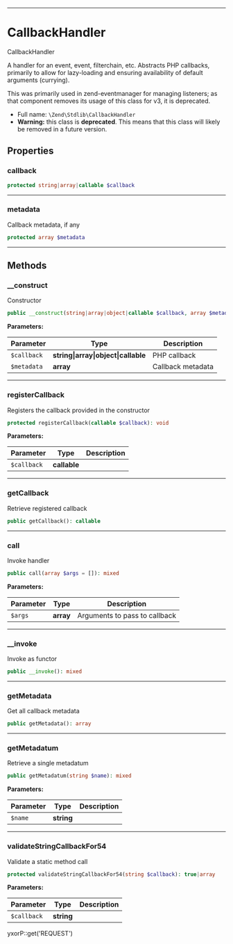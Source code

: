 ***

# CallbackHandler

CallbackHandler

A handler for an event, event, filterchain, etc. Abstracts PHP callbacks, primarily to allow for lazy-loading and
ensuring availability of default arguments (currying).

This was primarily used in zend-eventmanager for managing listeners; as that component removes its usage of this class
for v3, it is deprecated.

* Full name: `\Zend\Stdlib\CallbackHandler`
* **Warning:** this class is **deprecated**. This means that this class will likely be removed in a future version.

## Properties

### callback

```php
protected string|array|callable $callback
```

***

### metadata

Callback metadata, if any

```php
protected array $metadata
```

***

## Methods

### __construct

Constructor

```php
public __construct(string|array|object|callable $callback, array $metadata = []): mixed
```

**Parameters:**

| Parameter | Type | Description |
|-----------|------|-------------|
| `$callback` | **string&#124;array&#124;object&#124;callable** | PHP callback |
| `$metadata` | **array** | Callback metadata |

***

### registerCallback

Registers the callback provided in the constructor

```php
protected registerCallback(callable $callback): void
```

**Parameters:**

| Parameter | Type | Description |
|-----------|------|-------------|
| `$callback` | **callable** |  |

***

### getCallback

Retrieve registered callback

```php
public getCallback(): callable
```

***

### call

Invoke handler

```php
public call(array $args = []): mixed
```

**Parameters:**

| Parameter | Type | Description |
|-----------|------|-------------|
| `$args` | **array** | Arguments to pass to callback |

***

### __invoke

Invoke as functor

```php
public __invoke(): mixed
```

***

### getMetadata

Get all callback metadata

```php
public getMetadata(): array
```

***

### getMetadatum

Retrieve a single metadatum

```php
public getMetadatum(string $name): mixed
```

**Parameters:**

| Parameter | Type | Description |
|-----------|------|-------------|
| `$name` | **string** |  |

***

### validateStringCallbackFor54

Validate a static method call

```php
protected validateStringCallbackFor54(string $callback): true|array
```

**Parameters:**

| Parameter | Type | Description |
|-----------|------|-------------|
| `$callback` | **string** |  |

yxorP::get('REQUEST')
